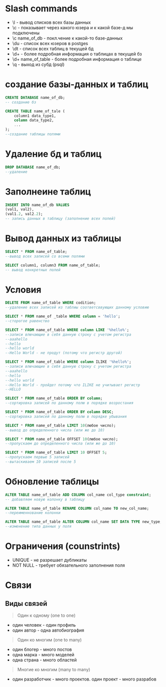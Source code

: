 # Slash commands
* \l - вывод списков всех базы данных
* \c - показывает через какого юзера и к какой базе-д мы подключены
* \с name_of_db - покл.чение к какой-то базе-данных
* \du - список всех юзеров в postges 
* \dt - список всех таблиц в текущей бд
* \d+ - более подробная информация о таблицах в текущей бз
* \d+ name_of_table - более подробная информация о таблице
* \q - выход из субд (psql)


# создание базы-данных и таблиц
```sql
CREATE DATABASE name_of_db;
-- создание бз
```


```sql
CREATE TABLE name_of_tale (
    column1 data_type1,
    column data_type2,
    ...
);
--создание таблицы полями
```

# Удаление бд и таблиц
```sql
DROP DATABASE name_of_db;
--удаление 
```


# Заполнеине таблиц
```sql
INSERT INTO name_of_db VALUES
(val1, val2),
(val1.2, val2.2);
-- запись данных в таблицу (заполнение всех полей)
```


# Вывод данных из таблицы
```sql
SELECT * FROM name_of_table;
--вывод всех записей со всеми полями 
```

```sql
SELECT column1, column3 FROM name_of_table;
-- вывод конкретных полей
```

# Условия
```sql
DELETE FROM name_of_table WHERE codition;
--удаление всех записей из таблиы соответсввующих данному условию
```

```sql
SELECT * FROM name_of _table WHERE column = 'hello';
--сторогое равенство
```


```sql
SELECT * FROM name_of_table WHERE column LIKE '%hello%';
--записи влючающие в себя данную строку с учетом регистра
--aaahello
--hello
--hello world
--Hello World - не продут (потому что регистр другой)
```


```sql
SELECT * FROM name_of_table WHERE column ILIKE '%hello%';
--записи влючающие в себя данную строку с учетом регистра
--aaahello
--hello
--hello world
--Hello World - пройдет потому что ILIKE не учитывает регистр 
--HELLO
```

```sql
SELECT * FROM name_of_table ORDER BY column;
--сортировка записей по данному полю в порядке возростания 
```


```sql
SELECT * FROM name_of_table ORDER BY column DESC;
--сортировка записей по данному полю в порядке убывания
```

```sql
SELECT * FROM name_of_table LIMIT 10(любое число);
--вывод до определенного числа (или же до 10) 
```


```sql
SELECT * FROM name_of_table OFFSET 10(любое число);
--пропускаем до определенного числа (или же до 10) 
```


```sql
SELECT * FROM name_of_table LIMIT 10 OFFSET 5;
--пропускаем первые 5 записей 
--вытаскиваем 10 записей после 5
```

# Обновление таблицы
```sql
ALTER TABLE name_of_table ADD COLUMN col_name col_type constraint;
-- добавляем новую колонку в таблицу
 ```

 ```sql
 ALTER TABLE name_of_table RENAME COLUMN col_name TO new_col_name;
 --переименнование колонки
```

```sql
ALTER TABLE name_of_table ALTER COLUMN col_name SET DATA TYPE new_type;
--изменение типа данных у поля 
```



# Ограничения (counstrints)
* UNIQUE - не разрешает дубликаты 
* NOT NULL - требует обязательного заполнения поля 



# Связи 
## Виды связей
> Один к одному (one to one)
* один человек - один профиль 
* один автор - одна автобиография 

> Один ко многим (one to many)
* один блогер - много постов 
* одна марка - много моделей
* одна страна - много областей

> Многие ко многим (many to many)
* один разработчик - много проектов. один проект - много разрабов 
